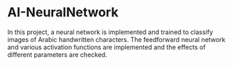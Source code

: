 # AI-NeuralNetwork
In this project, a neural network is implemented and trained to classify images of Arabic handwritten characters.
The feedforward neural network and various activation functions are implemented and the effects of different parameters are checked.
